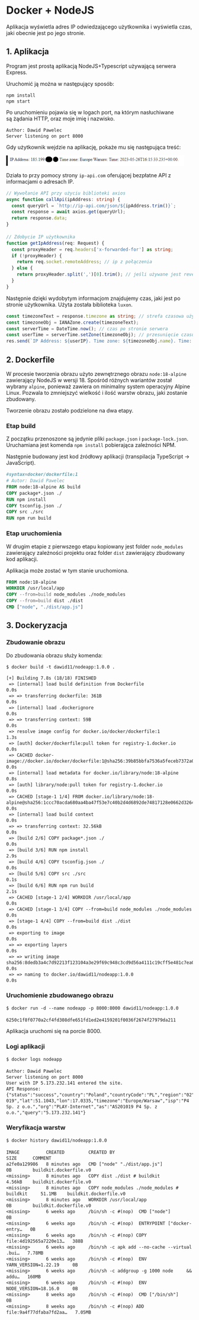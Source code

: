 
# Docker + NodeJS

Aplikacja wyświetla adres IP odwiedzającego użytkownika i wyświetla czas, jaki obecnie jest po jego stronie.


## 1. Aplikacja
Program jest prostą aplikacją NodeJS+Typescript używającą serwera Express. 

Uruchomić ją można w następujący sposób:

```
npm install
npm start
```

Po uruchomieniu pojawia się w logach port, na którym nasłuchiwane są żądania HTTP, oraz moje imię i nazwisko.

```log
Author: Dawid Pawelec
Server listening on port 8000
```

Gdy użytkownik wejdzie na aplikację, pokaże mu się następująca treść:

![Zrzut ekranu z aplikacji](./app-screenshot.png)

Działa to przy pomocy strony `ip-api.com` oferującej bezpłatne API z informacjami o adresach IP.

```ts
// Wywołanie API przy użyciu biblioteki axios
async function callApi(ipAddress: string) {
  const queryUrl = `http://ip-api.com/json/${ipAddress.trim()}`;
  const response = await axios.get(queryUrl);
  return response.data;
}

// Zdobycie IP użytkownika
function getIpAddress(req: Request) {
  const proxyHeader = req.headers['x-forwarded-for'] as string; 
  if (!proxyHeader) {
    return req.socket.remoteAddress; // ip z połączenia
  } else {
    return proxyHeader.split(',')[0].trim(); // jeśli używane jest reverse proxy
  }
}
```

Następnie dzięki wydobytym informacjom znajdujemy czas, jaki jest po stronie użytkownika. Użyta została biblioteka `luxon`.


```ts
const timezoneText = response.timezone as string; // strefa czasowa użytkownika
const timezoneObj = IANAZone.create(timezoneText);
const serverTime = DateTime.now(); // czas po stronie serwera
const userTime = serverTime.setZone(timezoneObj); // przesunięcie czasu serwera do strefy czasowej użytkownika
res.send(`IP Address: ${userIP}. Time zone: ${timezoneObj.name}. Time: ${userTime}.`); // wysłanie odpowiedzi
```

## 2. Dockerfile

W procesie tworzenia obrazu użyto zewnętrznego obrazu `node:18-alpine` zawierający NodeJS w wersji 18.
Spośród różnych wariantów został wybrany `alpine`, ponieważ zawiera on minimalny system operacyjny Alpine Linux.
Pozwala to zmniejszyć wielkość i ilość warstw obrazu, jaki zostanie zbudowany.

Tworzenie obrazu zostało podzielone na dwa etapy.

### Etap build

Z początku przenoszone są jedynie pliki `package.json` i `package-lock.json`. Uruchamiana jest komenda `npm install` pobierająca zależności NPM.

Następnie budowany jest kod źródłowy aplikacji (transpilacja TypeScript -> JavaScript).

```Dockerfile
#syntax=docker/dockerfile:1
# Autor: Dawid Pawelec
FROM node:18-alpine AS build
COPY package*.json ./
RUN npm install
COPY tsconfig.json ./
COPY src ./src
RUN npm run build
```

### Etap uruchomienia

W drugim etapie z pierwszego etapu kopiowany jest folder `node_modules` zawierający zależności projektu oraz folder `dist` zawierający zbudowany kod aplikacji.

Aplikacja może zostać w tym stanie uruchomiona.

```Dockerfile
FROM node:18-alpine
WORKDIR /usr/local/app
COPY --from=build node_modules ./node_modules
COPY --from=build dist ./dist
CMD ["node", "./dist/app.js"]
```

## 3. Dockeryzacja

### Zbudowanie obrazu


Do zbudowania obrazu służy komenda:

```
$ docker build -t dawid11/nodeapp:1.0.0 .
```

```log
[+] Building 7.8s (18/18) FINISHED                                                                                                        
 => [internal] load build definition from Dockerfile                                                                                 0.0s
 => => transferring dockerfile: 361B                                                                                                 0.0s
 => [internal] load .dockerignore                                                                                                    0.0s
 => => transferring context: 59B                                                                                                     0.0s
 => resolve image config for docker.io/docker/dockerfile:1                                                                           1.3s
 => [auth] docker/dockerfile:pull token for registry-1.docker.io                                                                     0.0s
 => CACHED docker-image://docker.io/docker/dockerfile:1@sha256:39b85bbfa7536a5feceb7372a0817649ecb2724562a38360f4d6a7782a409b14      0.0s
 => [internal] load metadata for docker.io/library/node:18-alpine                                                                    0.8s
 => [auth] library/node:pull token for registry-1.docker.io                                                                          0.0s
 => CACHED [stage-1 1/4] FROM docker.io/library/node:18-alpine@sha256:1ccc70acda680aa4ba47f53e7c40b2d4d6892de74817128e0662d32647dd7  0.0s
 => [internal] load build context                                                                                                    0.0s
 => => transferring context: 32.56kB                                                                                                 0.0s
 => [build 2/6] COPY package*.json ./                                                                                                0.0s
 => [build 3/6] RUN npm install                                                                                                      2.9s
 => [build 4/6] COPY tsconfig.json ./                                                                                                0.0s 
 => [build 5/6] COPY src ./src                                                                                                       0.1s 
 => [build 6/6] RUN npm run build                                                                                                    2.1s
 => CACHED [stage-1 2/4] WORKDIR /usr/local/app                                                                                      0.0s 
 => CACHED [stage-1 3/4] COPY --from=build node_modules ./node_modules                                                               0.0s 
 => [stage-1 4/4] COPY --from=build dist ./dist                                                                                      0.0s
 => exporting to image                                                                                                               0.0s
 => => exporting layers                                                                                                              0.0s
 => => writing image sha256:8dedb3a4c7d92213f123104a3e29f69c948c3cd9d56a4111c19cff5e481c7ea0                                         0.0s
 => => naming to docker.io/dawid11/nodeapp:1.0.0                                                                                     0.0s
```

### Uruchomienie zbudowanego obrazu

```
$ docker run -d --name nodeapp -p 8000:8000 dawid11/nodeapp:1.0.0

6250c1f8f0770a2cf4fd308dfe651fd1ed2e4159201f0036f2674f27979da211
```

Aplikacja uruchomi się na porcie 8000.

### Logi aplikacji

```
$ docker logs nodeapp

Author: Dawid Pawelec
Server listening on port 8000
User with IP 5.173.232.141 entered the site.
API Response: {"status":"success","country":"Poland","countryCode":"PL","region":"02","regionName":"Mazovia","city":"Warsaw","zip":"50-019","lat":51.1043,"lon":17.0335,"timezone":"Europe/Warsaw","isp":"P4 Sp. z o.o.","org":"PLAY-Internet","as":"AS201019 P4 Sp. z o.o.","query":"5.173.232.141"}
```

### Weryfikacja warstw

```
$ docker history dawid11/nodeapp:1.0.0

IMAGE          CREATED         CREATED BY                                      SIZE      COMMENT
a2fe0a129986   8 minutes ago   CMD ["node" "./dist/app.js"]                    0B        buildkit.dockerfile.v0
<missing>      8 minutes ago   COPY dist ./dist # buildkit                     4.56kB    buildkit.dockerfile.v0
<missing>      8 minutes ago   COPY node_modules ./node_modules # buildkit     51.1MB    buildkit.dockerfile.v0
<missing>      8 minutes ago   WORKDIR /usr/local/app                          0B        buildkit.dockerfile.v0
<missing>      6 weeks ago     /bin/sh -c #(nop)  CMD ["node"]                 0B        
<missing>      6 weeks ago     /bin/sh -c #(nop)  ENTRYPOINT ["docker-entry…   0B        
<missing>      6 weeks ago     /bin/sh -c #(nop) COPY file:4d192565a7220e13…   388B      
<missing>      6 weeks ago     /bin/sh -c apk add --no-cache --virtual .bui…   7.78MB    
<missing>      6 weeks ago     /bin/sh -c #(nop)  ENV YARN_VERSION=1.22.19     0B        
<missing>      6 weeks ago     /bin/sh -c addgroup -g 1000 node     && addu…   160MB     
<missing>      6 weeks ago     /bin/sh -c #(nop)  ENV NODE_VERSION=18.16.0     0B        
<missing>      8 weeks ago     /bin/sh -c #(nop)  CMD ["/bin/sh"]              0B        
<missing>      8 weeks ago     /bin/sh -c #(nop) ADD file:9a4f77dfaba7fd2aa…   7.05MB    
```